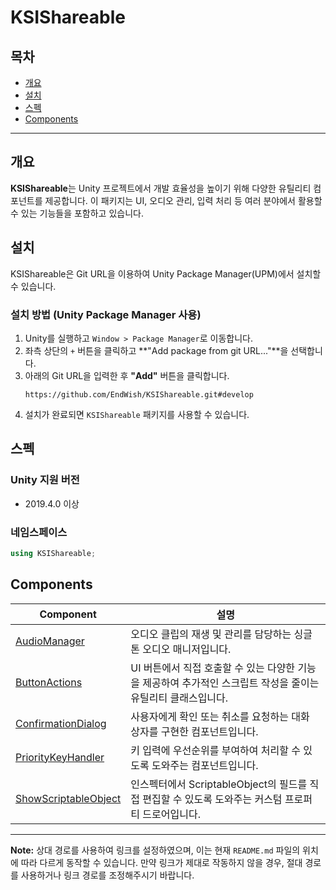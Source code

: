 # KSIShareable

## 목차
- [개요](#개요)
- [설치](#설치)
- [스펙](#스펙)
- [Components](#components)

---

## 개요
**KSIShareable**는 Unity 프로젝트에서 개발 효율성을 높이기 위해 다양한 유틸리티 컴포넌트를 제공합니다. 
이 패키지는 UI, 오디오 관리, 입력 처리 등 여러 분야에서 활용할 수 있는 기능들을 포함하고 있습니다.

## 설치

KSIShareable은 Git URL을 이용하여 Unity Package Manager(UPM)에서 설치할 수 있습니다.

### 설치 방법 (Unity Package Manager 사용)
1. Unity를 실행하고 `Window > Package Manager`로 이동합니다.
2. 좌측 상단의 `+` 버튼을 클릭하고 **"Add package from git URL..."**을 선택합니다.
3. 아래의 Git URL을 입력한 후 **"Add"** 버튼을 클릭합니다.
   ```
   https://github.com/EndWish/KSIShareable.git#develop
   ```
4. 설치가 완료되면 `KSIShareable` 패키지를 사용할 수 있습니다.

## 스펙

### Unity 지원 버전

- 2019.4.0 이상

### 네임스페이스

```csharp
using KSIShareable;
```

## Components

| Component | 설명 |
| --- | --- |
| [AudioManager](Runtime/Audio/AudioManager/README.md) | 오디오 클립의 재생 및 관리를 담당하는 싱글톤 오디오 매니저입니다. |
| [ButtonActions](Runtime/UI/Button/ButtonActions/README.md) | UI 버튼에서 직접 호출할 수 있는 다양한 기능을 제공하여 추가적인 스크립트 작성을 줄이는 유틸리티 클래스입니다. |
| [ConfirmationDialog](Runtime/UI/Dialog/ConfirmationDialog/README.md) | 사용자에게 확인 또는 취소를 요청하는 대화 상자를 구현한 컴포넌트입니다. |
| [PriorityKeyHandler](Runtime/Input/PriorityKeyHandler/README.md) | 키 입력에 우선순위를 부여하여 처리할 수 있도록 도와주는 컴포넌트입니다. |
| [ShowScriptableObject](Editor/ShowScriptableObject/README.md) | 인스펙터에서 ScriptableObject의 필드를 직접 편집할 수 있도록 도와주는 커스텀 프로퍼티 드로어입니다. |

---

**Note:** 상대 경로를 사용하여 링크를 설정하였으며, 이는 현재 `README.md` 파일의 위치에 따라 다르게 동작할 수 있습니다. 
만약 링크가 제대로 작동하지 않을 경우, 절대 경로를 사용하거나 링크 경로를 조정해주시기 바랍니다.

